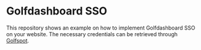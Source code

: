 # Golfdashboard SSO

This repository shows an example on how to implement Golfdashboard SSO on your website.
The necessary credentials can be retrieved through [Golfspot](https://app.golfspot.io).
